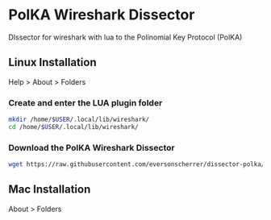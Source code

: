 # PolKA Wireshark Dissector
DIssector for wireshark with lua to the Polinomial Key Protocol (PolKA)

## Linux Installation

Help > About > Folders

### Create and enter the LUA plugin folder
```zsh
mkdir /home/$USER/.local/lib/wireshark/
cd /home/$USER/.local/lib/wireshark/
```

### Download the PolKA Wireshark Dissector 
```zsh
wget https://raw.githubusercontent.com/eversonscherrer/dissector-polka/main/polka_dissector.lua
```

## Mac Installation

About > Folders
